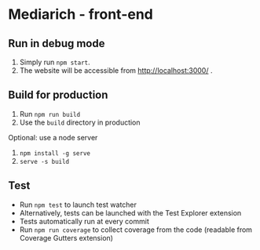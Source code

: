 # Mediarich - front-end

## Run in debug mode

1. Simply run ``npm start``.
2. The website will be accessible from [http://localhost:3000/](http://localhost:3000/) .

## Build for production

1. Run ``npm run build``
2. Use the ``build`` directory in production

Optional: use a node server

1. ``npm install -g serve``
2. ``serve -s build``

## Test

- Run ``npm test`` to launch test watcher
- Alternatively, tests can be launched with the Test Explorer extension
- Tests automatically run at every commit
- Run ``npm run coverage`` to collect coverage from the code (readable from Coverage Gutters extension)
